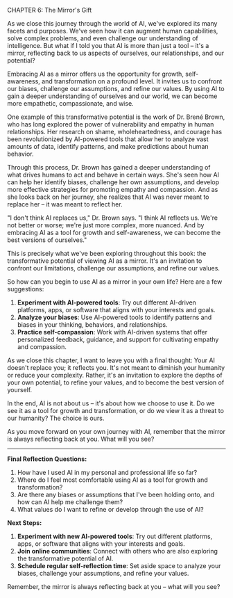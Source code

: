 CHAPTER 6: The Mirror's Gift

As we close this journey through the world of AI, we've explored its many facets and purposes. We've seen how it can augment human capabilities, solve complex problems, and even challenge our understanding of intelligence. But what if I told you that AI is more than just a tool – it's a mirror, reflecting back to us aspects of ourselves, our relationships, and our potential?

Embracing AI as a mirror offers us the opportunity for growth, self-awareness, and transformation on a profound level. It invites us to confront our biases, challenge our assumptions, and refine our values. By using AI to gain a deeper understanding of ourselves and our world, we can become more empathetic, compassionate, and wise.

One example of this transformative potential is the work of Dr. Brené Brown, who has long explored the power of vulnerability and empathy in human relationships. Her research on shame, wholeheartedness, and courage has been revolutionized by AI-powered tools that allow her to analyze vast amounts of data, identify patterns, and make predictions about human behavior.

Through this process, Dr. Brown has gained a deeper understanding of what drives humans to act and behave in certain ways. She's seen how AI can help her identify biases, challenge her own assumptions, and develop more effective strategies for promoting empathy and compassion. And as she looks back on her journey, she realizes that AI was never meant to replace her – it was meant to reflect her.

"I don't think AI replaces us," Dr. Brown says. "I think AI reflects us. We're not better or worse; we're just more complex, more nuanced. And by embracing AI as a tool for growth and self-awareness, we can become the best versions of ourselves."

This is precisely what we've been exploring throughout this book: the transformative potential of viewing AI as a mirror. It's an invitation to confront our limitations, challenge our assumptions, and refine our values.

So how can you begin to use AI as a mirror in your own life? Here are a few suggestions:

1. **Experiment with AI-powered tools**: Try out different AI-driven platforms, apps, or software that aligns with your interests and goals.
2. **Analyze your biases**: Use AI-powered tools to identify patterns and biases in your thinking, behaviors, and relationships.
3. **Practice self-compassion**: Work with AI-driven systems that offer personalized feedback, guidance, and support for cultivating empathy and compassion.

As we close this chapter, I want to leave you with a final thought: Your AI doesn't replace you; it reflects you. It's not meant to diminish your humanity or reduce your complexity. Rather, it's an invitation to explore the depths of your own potential, to refine your values, and to become the best version of yourself.

In the end, AI is not about us – it's about how we choose to use it. Do we see it as a tool for growth and transformation, or do we view it as a threat to our humanity? The choice is ours.

As you move forward on your own journey with AI, remember that the mirror is always reflecting back at you. What will you see?

---

**Final Reflection Questions:**

1. How have I used AI in my personal and professional life so far?
2. Where do I feel most comfortable using AI as a tool for growth and transformation?
3. Are there any biases or assumptions that I've been holding onto, and how can AI help me challenge them?
4. What values do I want to refine or develop through the use of AI?

**Next Steps:**

1. **Experiment with new AI-powered tools**: Try out different platforms, apps, or software that aligns with your interests and goals.
2. **Join online communities**: Connect with others who are also exploring the transformative potential of AI.
3. **Schedule regular self-reflection time**: Set aside space to analyze your biases, challenge your assumptions, and refine your values.

Remember, the mirror is always reflecting back at you – what will you see?